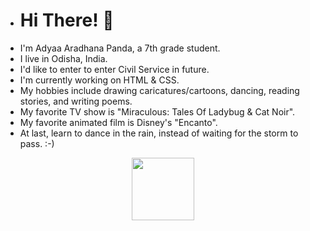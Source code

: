 - # Hi There! 👋
- I'm Adyaa Aradhana Panda, a 7th grade student.
- I live in Odisha, India.
- I'd like to enter to enter Civil Service in future.
- I'm currently working on HTML & CSS.
- My hobbies include drawing caricatures/cartoons, dancing, reading stories, and writing poems.
- My favorite TV show is "Miraculous: Tales Of Ladybug & Cat Noir".
- My favorite animated film is Disney's "Encanto".
- At last, learn to dance in the rain, instead of waiting for the storm to pass. :-)


<div id="header" align="center">
  <img src="https://tilt.goombastomp.com/wp-content/uploads/2021/11/Encanto-1000x563.jpeg" width="100"/>
</div>
